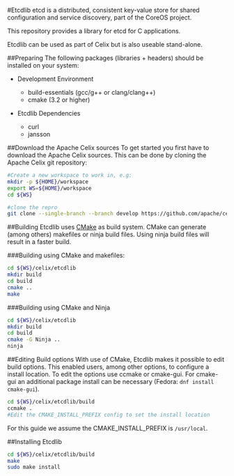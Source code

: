 #Etcdlib
etcd is a distributed, consistent key-value store for shared configuration and service discovery, part of the CoreOS project.

This repository provides a library for etcd for C applications.

Etcdlib can be used as part of Celix but is also useable stand-alone.

##Preparing
The following packages (libraries + headers) should be installed on your system:

*	Development Environment
	*	build-essentials (gcc/g++ or clang/clang++)
	*	cmake (3.2 or higher)

* 	Etcdlib Dependencies
	*	curl
	*	jansson

##Download the Apache Celix sources
To get started you first have to download the Apache Celix sources. This can be done by cloning the Apache Celix git repository:

```bash
#Create a new workspace to work in, e.g:
mkdir -p ${HOME}/workspace
export WS=${HOME}/workspace
cd ${WS}

#clone the repro
git clone --single-branch --branch develop https://github.com/apache/celix.git
```

##Building
Etcdlib uses [CMake](https://cmake.org) as build system. CMake can generate (among others) makefiles or ninja build files. Using ninja build files will result in a faster build.

###Building using CMake and makefiles:
```bash
cd ${WS}/celix/etcdlib
mkdir build
cd build
cmake .. 
make 
```

###Building using CMake and Ninja
```bash
cd ${WS}/celix/etcdlib
mkdir build
cd build
cmake -G Ninja ..
ninja
```

##Editing Build options
With use of CMake, Etcdlib makes it possible to edit build options. This enabled users, among other options, to configure a install location.
To edit the options use ccmake or cmake-gui. For cmake-gui an additional package install can be necessary (Fedora: `dnf install cmake-gui`). 

```bash
cd ${WS}/celix/etcdlib/build
ccmake .
#Edit the CMAKE_INSTALL_PREFIX config to set the install location
```

For this guide we assume the CMAKE_INSTALL_PREFIX is `/usr/local`.

##Installing Etcdlib

```bash
cd ${WS}/celix/etcdlib/build
make
sudo make install
```
